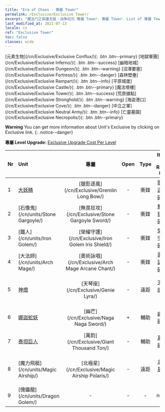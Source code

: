 ```yaml
---
title: "Era of Chaos - 專屬 Tower"
permalink: /Exclusive/Exclusive Tower/
excerpt: "魔法门之英雄无敌：战争纪元 專屬 Tower. 專屬 Tower. List of 專屬 Tower in Era of Chaos"
last_modified_at: 2021-07-13
locale: cn
ref: "Exclusive Tower"
toc: false
classes: wide
---
```

 [元素生物](/cn/Exclusive/Exclusive Conflux/){: .btn .btn--primary} [地獄軍團](/cn/Exclusive/Exclusive Inferno/){: .btn .btn--success} [幽暗地城](/cn/Exclusive/Exclusive Dungeon/){: .btn .btn--warning} [沼澤要塞](/cn/Exclusive/Exclusive Fortress/){: .btn .btn--danger} [森林壁壘](/cn/Exclusive/Exclusive Rampart/){: .btn .btn--info} [平原城堡](/cn/Exclusive/Exclusive Castle/){: .btn .btn--primary} [魔法塔樓](/cn/Exclusive/Exclusive Tower/){: .btn .btn--success} [荒原據點](/cn/Exclusive/Exclusive Stronghold/){: .btn .btn--warning} [海盜港口](/cn/Exclusive/Exclusive Cove/){: .btn .btn--danger} [中立之軍](/cn/Exclusive/Exclusive Neutral Army/){: .btn .btn--info} [亡靈墓園](/cn/Exclusive/Exclusive Necropolis/){: .btn .btn--primary} 

**Warning** You can get more information about Unit's Exclusive by clicking on Exclusive link. 
{: .notice--danger}

 **專屬 Level Upgrade:** [Exclusive Upgrade Cost Per Level](/Exclusive/ExclusiveUpgradeCostPerLevel/)

  | Nr |         Unit        | 專屬 | Open  |    Type   |  Item to Rank UP      |  塗裝   |
  |:---|:--------------------|:-------------:|:-----:|:---------:|:---------------------:|:-------:|
  | 1  | [大妖精](/cn/units/Gremlin/) | [獵影逐風](/cn/Exclusive/Gremlin Long Bow/) | - | 衝鋒 | [獵影逐風碎片](/cn/Items/con_914/) | - |
  | 2  | [石像鬼](/cn/units/Stone Gargoyle/) | [無畏狂攻](/cn/Exclusive/Stone Gargoyle Sword/) | - | 衝鋒 | [無畏狂攻碎片](/cn/Items/con_912/) | - |
  | 3  | [鐵人](/cn/units/Iron Golem/) | [榮耀守護](/cn/Exclusive/Iron Golem Iris Shield/) | - | 衝鋒 | [榮耀守護碎片](/cn/Items/con_913/) | - |
  | 4  | [大法師](/cn/units/Arch Mage/) | [奧術詠唱](/cn/Exclusive/Arch Mage Arcane Chant/) | - | 衝鋒 | [奧術詠唱碎片](/cn/Items/con_915/) | - |
  | 5  | [神燈](/cn/units/Genie/) | [天琴座](/cn/Exclusive/Genie Lyra/) | - | 遠距 | [天琴座碎片](/cn/Items/con_986/) | [天琴座特效塗裝](/cn/Items/con_654/) |
  | 6  | [娜迦蛇妖](/cn/units/Naga/) | [幽芒](/cn/Exclusive/Naga Naga Sword/) | + | 輔助 | [幽芒碎片](/cn/Items/con_987/) | [幽芒特效塗裝](/cn/Items/con_655/) |
  | 7  | [泰坦巨人](/cn/units/Giant/) | [萬鈞](/cn/Exclusive/Giant Thousand Ton/) | - | 輔助 | [萬鈞碎片](/cn/Items/con_988/) | [萬鈞特效塗裝](/cn/Items/con_656/) |
  | 8  | [魔力飛艇](/cn/units/Magic Airship/) | [北極星](/cn/Exclusive/Magic Airship Polaris/) | - | 遠距 | [北極星碎片](/cn/Items/con_989/) | [北極星特效塗裝](/cn/Items/con_657/) |
  | 9  | [傀儡龍](/cn/units/Dragon Golem/) | - | - | - | none | none |
